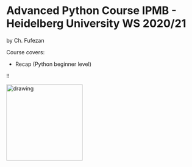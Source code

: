 # Advanced Python Course IPMB - Heidelberg University WS 2020/21

by Ch. Fufezan

Course covers:
* Recap (Python beginner level)


!!

<img src="jupyter/imgs/cc.png" alt="drawing" width="200"/>
